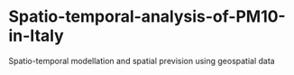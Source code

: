 # Spatio-temporal-analysis-of-PM10-in-Italy
Spatio-temporal modellation and spatial prevision using geospatial data
